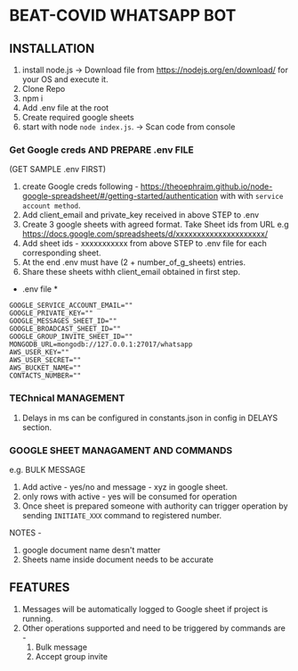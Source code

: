 # BEAT-COVID WHATSAPP BOT

## INSTALLATION

1. install node.js -> Download file from https://nodejs.org/en/download/ for your OS and execute it.
2. Clone Repo
3. npm i
4. Add .env file at the root
5. Create required google sheets
6. start with node `node index.js`. -> Scan code from console

### Get Google creds AND PREPARE .env FILE

(GET SAMPLE .env FIRST)

1. create Google creds following - https://theoephraim.github.io/node-google-spreadsheet/#/getting-started/authentication with with `service account method`.
2. Add client_email and private_key received in above STEP to .env
3. Create 3 google sheets with agreed format. Take Sheet ids from URL
   e.g https://docs.google.com/spreadsheets/d/xxxxxxxxxxxxxxxxxxxxx/
4. Add sheet ids - xxxxxxxxxxx from above STEP to .env file for each corresponding sheet.
5. At the end .env must have (2 + number_of_g_sheets) entries.
6. Share these sheets withh client_email obtained in first step.

- .env file \*

```
GOOGLE_SERVICE_ACCOUNT_EMAIL=""
GOOGLE_PRIVATE_KEY=""
GOOGLE_MESSAGES_SHEET_ID=""
GOOGLE_BROADCAST_SHEET_ID=""
GOOGLE_GROUP_INVITE_SHEET_ID=""
MONGODB_URL=mongodb://127.0.0.1:27017/whatsapp
AWS_USER_KEY=""
AWS_USER_SECRET=""
AWS_BUCKET_NAME=""
CONTACTS_NUMBER=""
```

### TEChnical MANAGEMENT

1. Delays in ms can be configured in constants.json in config in DELAYS section.

### GOOGLE SHEET MANAGAMENT AND COMMANDS

e.g. BULK MESSAGE

1. Add active - yes/no and message - xyz in google sheet.
2. only rows with active - yes will be consumed for operation
3. Once sheet is prepared someone with authority can trigger operation by sending `INITIATE_XXX` command to registered number.

NOTES -

1. google document name desn't matter
2. Sheets name inside document needs to be accurate

## FEATURES

1. Messages will be automatically logged to Google sheet if project is running.
2. Other operations supported and need to be triggered by commands are -
   1. Bulk message
   2. Accept group invite
